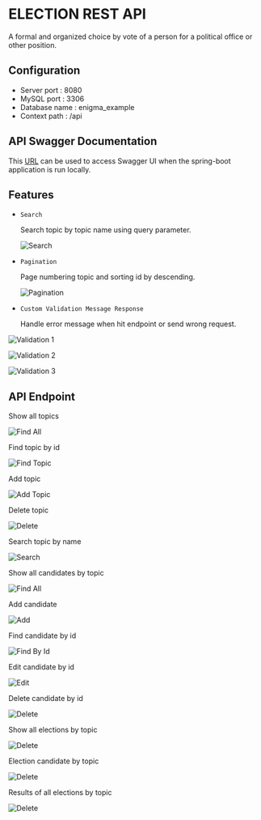 # ELECTION REST API

A formal and organized choice by vote of a person for a political office or other position.

## Configuration

- Server port        : 8080
- MySQL port     : 3306
- Database name : enigma_example
- Context path     : /api

## API Swagger Documentation

This [URL](http://localhost:8080/api/documentation) can be used to access Swagger UI when the spring-boot application is run locally.

## Features

- `Search`

  Search topic by topic name using query parameter.

  ![Search](images/feature/search.png)

  

- `Pagination`

  Page numbering topic and sorting id by descending.

  ![Pagination](images/feature/pagination.png)

  

- `Custom Validation Message Response`

  Handle error message when hit endpoint or send wrong request.

![Validation 1](images/feature/validation1.png)

![Validation 2](images/feature/validation2.png)

![Validation 3](images/feature/validation3.png)



## API Endpoint

Show all topics

![Find All](images/topic/findAll.png)



Find topic by id

![Find Topic](images/topic/findById.png)



Add topic

![Add Topic](images/topic/add.png)



Delete topic

![Delete](images/topic/delete.png)



Search topic by name

![Search](images/topic/search.png)



Show all candidates by topic

![Find All](images/candidate/findAll.png)



Add candidate

![Add](images/candidate/add.png)



Find candidate by id

![Find By Id](images/candidate/findById.png)



Edit candidate by id

![Edit](images/candidate/edit.png)



Delete candidate by id

![Delete](images/candidate/delete.png)



Show all elections by topic

![Delete](images/election/findAll.png)



Election candidate by topic

![Delete](images/election/add.png)



Results of all elections by topic 

![Delete](images/election/result.png)